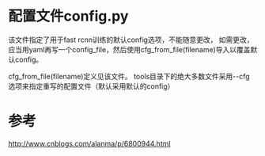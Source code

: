 # 配置文件config.py
该文件指定了用于fast rcnn训练的默认config选项，不能随意更改，
如需更改，应当用yaml再写一个config_file，然后使用cfg_from_file(filename)导入以覆盖默认config。

cfg_from_file(filename)定义见该文件。
tools目录下的绝大多数文件采用--cfg 选项来指定重写的配置文件（默认采用默认的config）

# 参考
http://www.cnblogs.com/alanma/p/6800944.html